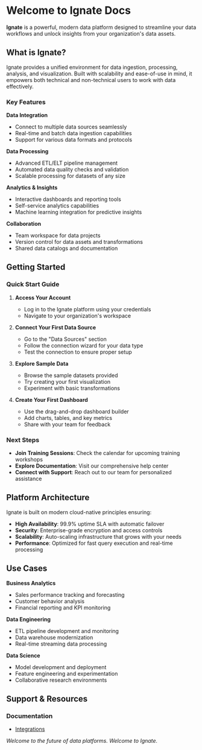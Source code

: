 # Welcome to Ignate Docs

**Ignate** is a powerful, modern data platform designed to streamline your data workflows and unlock insights from your organization's data assets.

## What is Ignate?

Ignate provides a unified environment for data ingestion, processing, analysis, and visualization. Built with scalability and ease-of-use in mind, it empowers both technical and non-technical users to work with data effectively.

### Key Features

**Data Integration**
- Connect to multiple data sources seamlessly
- Real-time and batch data ingestion capabilities
- Support for various data formats and protocols

**Data Processing**
- Advanced ETL/ELT pipeline management
- Automated data quality checks and validation
- Scalable processing for datasets of any size

**Analytics & Insights**
- Interactive dashboards and reporting tools
- Self-service analytics capabilities
- Machine learning integration for predictive insights

**Collaboration**
- Team workspace for data projects
- Version control for data assets and transformations
- Shared data catalogs and documentation

## Getting Started

### Quick Start Guide

1. **Access Your Account**
   - Log in to the Ignate platform using your credentials
   - Navigate to your organization's workspace

2. **Connect Your First Data Source**
   - Go to the "Data Sources" section
   - Follow the connection wizard for your data type
   - Test the connection to ensure proper setup

3. **Explore Sample Data**
   - Browse the sample datasets provided
   - Try creating your first visualization
   - Experiment with basic transformations

4. **Create Your First Dashboard**
   - Use the drag-and-drop dashboard builder
   - Add charts, tables, and key metrics
   - Share with your team for feedback

### Next Steps

- **Join Training Sessions**: Check the calendar for upcoming training workshops
- **Explore Documentation**: Visit our comprehensive help center
- **Connect with Support**: Reach out to our team for personalized assistance

## Platform Architecture

Ignate is built on modern cloud-native principles ensuring:

- **High Availability**: 99.9% uptime SLA with automatic failover
- **Security**: Enterprise-grade encryption and access controls
- **Scalability**: Auto-scaling infrastructure that grows with your needs
- **Performance**: Optimized for fast query execution and real-time processing

## Use Cases

**Business Analytics**
- Sales performance tracking and forecasting
- Customer behavior analysis
- Financial reporting and KPI monitoring

**Data Engineering**
- ETL pipeline development and monitoring
- Data warehouse modernization
- Real-time streaming data processing

**Data Science**
- Model development and deployment
- Feature engineering and experimentation
- Collaborative research environments

## Support & Resources

### Documentation
- [Integrations](./integrations)

*Welcome to the future of data platforms. Welcome to Ignate.*
